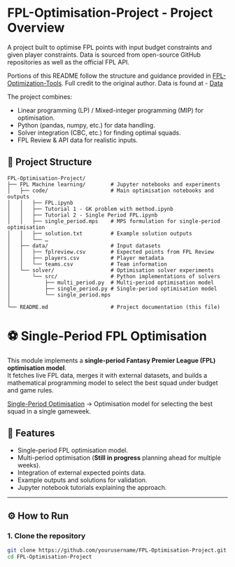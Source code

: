 # FPL-Optimisation-Project - Project Overview
A project built to optimise FPL points with input budget constraints and given player constraints. Data is sourced from open-source GitHub repositories as well as the official FPL API. 

Portions of this README follow the structure and guidance provided in [FPL-Optimization-Tools](https://github.com/otheruser/their-repo). Full credit to the original author.
Data is found at - [Data](https://github.com/olbauday/FPL-Elo-Insights)


The project combines:  
- Linear programming (LP) / Mixed-integer programming (MIP) for optimisation.  
- Python (pandas, numpy, etc.) for data handling.  
- Solver integration (CBC, etc.) for finding optimal squads.  
- FPL Review & API data for realistic inputs.  

## 📂 Project Structure

```text
FPL-Optimisation-Project/
├── FPL Machine learning/        # Jupyter notebooks and experiments
│   ├── code/                    # Main optimisation notebooks and outputs
│   │   ├── FPL.ipynb
│   │   ├── Tutorial 1 - GK problem with method.ipynb
│   │   ├── Tutorial 2 - Single Period FPL.ipynb
│   │   ├── single_period.mps    # MPS formulation for single-period optimisation
│   │   ├── solution.txt         # Example solution outputs
│   │   └── …
│   ├── data/                    # Input datasets
│   │   ├── fplreview.csv        # Expected points from FPL Review
│   │   ├── players.csv          # Player metadata
│   │   └── teams.csv            # Team information
│   └── solver/                  # Optimisation solver experiments
│       └── src/                 # Python implementations of solvers
│           ├── multi_period.py  # Multi-period optimisation model
│           ├── single_period.py # Single-period optimisation model
│           └── single_period.mps
│
└── README.md                    # Project documentation (this file)
```

# ⚽ Single-Period FPL Optimisation

This module implements a **single-period Fantasy Premier League (FPL) optimisation model**.  
It fetches live FPL data, merges it with external datasets, and builds a mathematical programming model to select the best squad under budget and game rules.  

[Single-Period Optimisation](Single_Period.md) → Optimisation model for selecting the best squad in a single gameweek.



## 🚀 Features
- Single-period FPL optimisation model.  
- Multi-period optimisation (**Still in progress** planning ahead for multiple weeks).  
- Integration of external expected points data.  
- Example outputs and solutions for validation.  
- Jupyter notebook tutorials explaining the approach.  

---

## ⚙️ How to Run  

### 1. Clone the repository  
```bash
git clone https://github.com/yourusername/FPL-Optimisation-Project.git
cd FPL-Optimisation-Project

